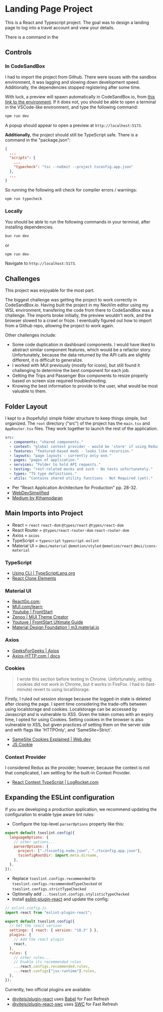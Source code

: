# Landing Page Project

This is a React and Typescript project.
The goal was to design a landing page to log into a travel account and view your details.

There is a command in the

## Controls

### In CodeSandBox

I had to import the project from Github.
There were issues with the sandbox environment,
it was lagging and slowing down development speed.
Additionally, the dependencies stopped registering after some time.

With luck, a preview will spawn automatically in CodeSandBox.io,
from [this link to the environment](https://codesandbox.io/p/github/ks982579/vite-landing-page/main).
If it does not, you should be able to open a terminal in the VSCode-like environment,
and type the following command:

```bash
npm run dev
```

A popup should appear to open a preview at `http://localhost:5173`.

**Additionally**, the project should still be TypeScript safe.
There is a command in the "package.json":

```json
{
  ...
  "scripts": {
    ...
    "typecheck": "tsc --noEmit --project tsconfig.app.json"
  },
  ...
}
```

So running the following will check for compiler errors / warnings:

```bash
npm run typecheck
```

### Locally

You should be able to run the following commands in your terminal,
after installing dependencies.

```bash
bun run dev
```

or

```bash
npm run dev
```

Navigate to `http://localhost:5173`.

## Challenges

This project was enjoyable for the most part.

The biggest challenge was getting the project to work correctly in CodeSandBox.io.
Having built the project in my NeoVim editor using my WSL environment,
transfering the code from there to CodeSandBox was a challenge.
The imports broke initially, the preview wouldn't work, and the browser slowed to a crawl or froze.
I eventually figured out how to import from a Github repo, allowing the project to work again.

Other challenges include:

- Some code duplication in dashboard components.
  I would have liked to abstract similar component features, which would be a refactor story.
  Unfortunately, because the data returned by the API calls are slightly different, it is difficult to generalize.
- I worked with MUI previously (mostly for icons), but still found it challenging to determine the best component for each job.
- Getting the Trips and Passenger Box components to resize properly based on screen size required troubleshooting.
- Knowing the best information to provide to the user, what would be most valuable to them.

## Folder Layout

I kept to a (hopefully) simple folder structure to keep things simple, but organized.
The `root` directory ("src") of the project has the `main.tsx` and `AppRouter.tsx` files.
They work together to launch the rest of the application.

```yaml
src:
  - components: "shared components."
  - context: "global context provider - would be 'store' if using Redux."
  - features: "featured-based mods - looks like recursion."
  - layouts: "page layouts - currently only one."
  - pages: "pages of application."
  - services: "Folder to hold API requests."
  - testing: "rest-related mocks and such - No tests unfortunately."
  - types: "TS type definitions."
  - utils: "Contains shared utility functions - Not Required (yet)."
```

- Per "React Application Architecture for Production" pp. 28-32.
- [WebDevSimplified](https://blog.webdevsimplified.com/2022-07/react-folder-structure/)
- [Medium by Kthamodaran](https://medium.com/@kthamodaran/react-8-best-practices-folder-structure-5dbda48a69e)

## Main Imports into Project

- React = `react` `react-dom` `@types/react` `@types/react-dom`
- React Router = `@types/react-router-dom` `react-router-dom`
- Axios = `axios`
- TypeScript = `typescript` `typescript-eslint`
- Material UI = `@mui/material` `@emotion/styled` `@emotion/react` `@mui/icons-material`

### TypeScript

- [Using CLI | TypeScriptLang.org](https://www.typescriptlang.org/docs/handbook/compiler-options.html)
- [React Clone Elements](https://stackoverflow.com/questions/42261783/how-to-assign-the-correct-typing-to-react-cloneelement-when-giving-properties-to)

### Material UI

- [ReactGo.com](https://reactgo.com/material-ui-react-tutorial/);
- [MUI.com/learn](https://mui.com/material-ui/getting-started/learn/);
- [Youtube | FrontStart](https://youtu.be/FB-sKY63AWo?si=cSnLj_0cTrB0sdk4)
- [Zenoo | MUI Theme Creator](https://zenoo.github.io/mui-theme-creator/)
- [Youtuve | FrontStart Ultimate Guide](https://youtu.be/HsdjivqQ7BA?si=bR3_ODk8cM2_hzOf)
- [Material Design Foundation | m3.material.io](https://m3.material.io/foundations)

### Axios

- [GeeksForGeeks | Axios](https://www.geeksforgeeks.org/axios-in-react-a-guide-for-beginners/)
- [Axios-HTTP.com | docs](https://axios-http.com/docs/intro)

### Cookies

> I wrote this section before testing in Chrome.
> Unfortunately, setting cookies did not work in Chrome, but it works in FireFox.
> I had to (last-minute) revert to using localStorage.

Firstly, I ruled out session storage because the logged-in state is deleted after closing the page.
I spent time considering the trade-offs between using localstorage and cookies.
Localstorage can be accessed by Javascript and is vulnerable to XSS.
Given the token comes with an expiry time, I opted for using Cookies.
Setting cookies in the browser is also vulnerable to XSS,
but given practices of setting them on the server side and with flags like 'HTTPOnly',
and 'SameSite=Strict'.

- [SameSite Cookies Explained | Web.dev](https://web.dev/articles/samesite-cookies-explained)
- [JS Cookie](https://www.npmjs.com/package/js-cookie)

### Context Provider

I considered Redux as the provider;
however, because the context is not that complicated,
I am settling for the built-in Context Provider.

- [React Context TypeScript | LogRocket.com](https://blog.logrocket.com/how-to-use-react-context-typescript/)

## Expanding the ESLint configuration

If you are developing a production application, we recommend updating the configuration to enable type aware lint rules:

- Configure the top-level `parserOptions` property like this:

```js
export default tseslint.config({
  languageOptions: {
    // other options...
    parserOptions: {
      project: ["./tsconfig.node.json", "./tsconfig.app.json"],
      tsconfigRootDir: import.meta.dirname,
    },
  },
});
```

- Replace `tseslint.configs.recommended` to `tseslint.configs.recommendedTypeChecked` or `tseslint.configs.strictTypeChecked`
- Optionally add `...tseslint.configs.stylisticTypeChecked`
- Install [eslint-plugin-react](https://github.com/jsx-eslint/eslint-plugin-react) and update the config:

```js
// eslint.config.js
import react from "eslint-plugin-react";

export default tseslint.config({
  // Set the react version
  settings: { react: { version: "18.3" } },
  plugins: {
    // Add the react plugin
    react,
  },
  rules: {
    // other rules...
    // Enable its recommended rules
    ...react.configs.recommended.rules,
    ...react.configs["jsx-runtime"].rules,
  },
});
```

Currently, two official plugins are available:

- [@vitejs/plugin-react](https://github.com/vitejs/vite-plugin-react/blob/main/packages/plugin-react/README.md) uses [Babel](https://babeljs.io/) for Fast Refresh
- [@vitejs/plugin-react-swc](https://github.com/vitejs/vite-plugin-react-swc) uses [SWC](https://swc.rs/) for Fast Refresh
